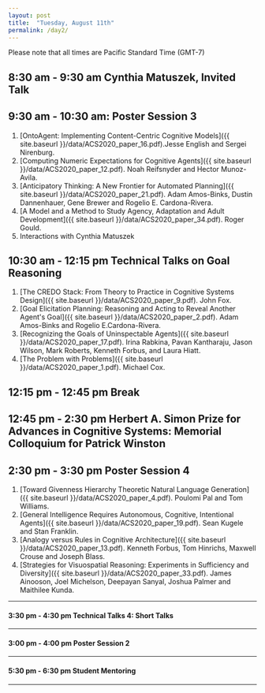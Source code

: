 ```yaml
---
layout: post
title:  "Tuesday, August 11th"
permalink: /day2/
---
```


Please note that all times are Pacific Standard Time (GMT-7)

8:30 am - 9:30 am Cynthia Matuszek, Invited Talk
----


9:30 am - 10:30 am: Poster Session 3
----

1. [OntoAgent: Implementing Content-Centric Cognitive Models]({{ site.baseurl }}/data/ACS2020_paper_16.pdf).Jesse English and Sergei Nirenburg.
2. [Computing Numeric Expectations for Cognitive Agents]({{ site.baseurl }}/data/ACS2020_paper_12.pdf). Noah Reifsnyder and Hector Munoz-Avila.
3. [Anticipatory Thinking: A New Frontier for Automated Planning]({{ site.baseurl }}/data/ACS2020_paper_21.pdf).	Adam Amos-Binks, Dustin Dannenhauer, Gene Brewer and Rogelio E. Cardona-Rivera. 
4. [A Model and a Method to Study Agency, Adaptation and Adult Development]({{ site.baseurl }}/data/ACS2020_paper_34.pdf). Roger Gould. 
5. Interactions with Cynthia Matuszek

10:30 am - 12:15 pm    Technical Talks on Goal Reasoning
----

1. [The CREDO Stack: From Theory to Practice in Cognitive Systems Design]({{ site.baseurl }}/data/ACS2020_paper_9.pdf). John Fox.
2. [Goal Elicitation Planning: Reasoning and Acting to Reveal Another Agent's Goal]({{ site.baseurl }}/data/ACS2020_paper_2.pdf). Adam Amos-Binks and Rogelio E.Cardona-Rivera.
3. [Recognizing the Goals of Uninspectable Agents]({{ site.baseurl }}/data/ACS2020_paper_17.pdf). Irina Rabkina, Pavan Kantharaju, Jason Wilson, Mark Roberts, Kenneth Forbus, and Laura Hiatt.
4. [The Problem with Problems]({{ site.baseurl }}/data/ACS2020_paper_1.pdf). Michael Cox.


12:15 pm - 12:45 pm    Break
----

12:45 pm - 2:30 pm     Herbert A. Simon Prize for Advances in Cognitive Systems: Memorial Colloquium for Patrick Winston
----


2:30 pm - 3:30 pm      Poster Session 4
----

1. [Toward Givenness Hierarchy Theoretic Natural Language Generation]({{ site.baseurl }}/data/ACS2020_paper_4.pdf). Poulomi Pal and Tom Williams.
2. [General Intelligence Requires Autonomous, Cognitive, Intentional Agents]({{ site.baseurl }}/data/ACS2020_paper_19.pdf). Sean Kugele and Stan Franklin. 
3. [Analogy versus Rules in Cognitive Architecture]({{ site.baseurl }}/data/ACS2020_paper_13.pdf).	Kenneth Forbus, Tom Hinrichs, Maxwell Crouse and Joseph Blass.
4. [Strategies for Visuospatial Reasoning: Experiments in Sufficiency and Diversity]({{ site.baseurl }}/data/ACS2020_paper_33.pdf). James Ainooson, Joel Michelson, Deepayan Sanyal, Joshua Palmer and Maithilee Kunda.

---
#### 3:30 pm - 4:30 pm     Technical Talks 4: Short Talks

---
#### 3:00 pm - 4:00 pm    Poster Session 2

---
#### 5:30 pm - 6:30 pm   Student Mentoring

---
